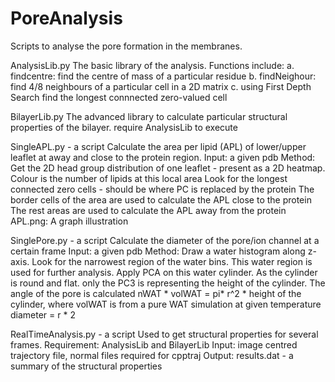 # PoreAnalysis
Scripts to analyse the pore formation in the membranes. 

AnalysisLib.py
The basic library of the analysis. Functions include:
a. findcentre: find the centre of mass of a particular residue
b. findNeighour: find 4/8 neighbours of a particular cell in a 2D matrix
c. using First Depth Search find the longest connnected zero-valued cell

BilayerLib.py
The advanced library to calculate particular structural properties of the bilayer. require AnalysisLib to execute

SingleAPL.py - a script
Calculate the area per lipid (APL) of lower/upper leaflet at away and close to the protein region. 
Input: a given pdb
Method:
Get the 2D head group distribution of one leaflet - present as a 2D heatmap. Colour is the number of lipids at this local area
Look for the longest connected zero cells - should be where PC is replaced by the protein
The border cells of the area are used to calculate the APL close to the protein
The rest areas are used to calculate the APL away from the protein
APL.png: A graph illustration


SinglePore.py - a script
Calculate the diameter of the pore/ion channel at a certain frame
Input: a given pdb
Method:
Draw a water histogram along z-axis. Look for the narrowest region of the water bins. 
This water region is used for further analysis.
Apply PCA on this water cylinder. As the cylinder is round and flat. only the PC3 is representing the height of the cylinder.
The angle of the pore is calculated
nWAT * volWAT = pi* r^2 * height of the cylinder, where volWAT is from a pure WAT simulation at given temperature
diameter = r * 2

RealTimeAnalysis.py - a script
Used to get structural properties for several frames. 
Requirement:
AnalysisLib and BilayerLib
Input: image centred trajectory file, normal files required for cpptraj
Output:
results.dat - a summary of the structural properties
